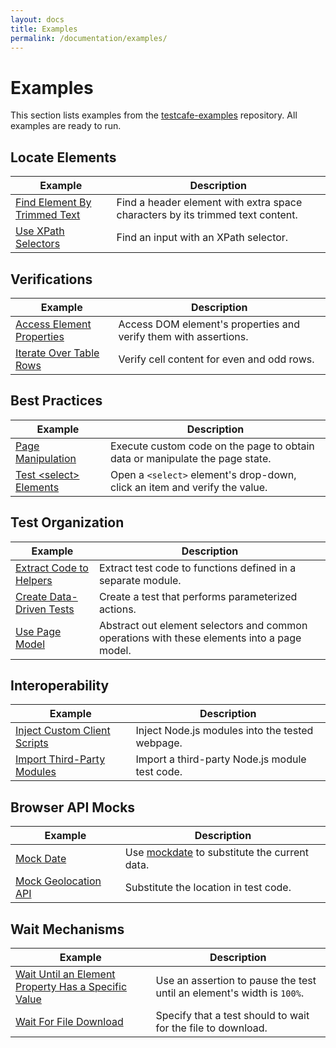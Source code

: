```yaml
---
layout: docs
title: Examples
permalink: /documentation/examples/
---
```

# Examples

This section lists examples from the [testcafe-examples](https://github.com/DevExpress/testcafe-examples) repository. All examples are ready to run.

## Locate Elements

Example | Description
------- | ------------
[Find Element By Trimmed Text](https://github.com/DevExpress/testcafe-examples/tree/master/examples/find-element-by-trimmed-text) | Find a header element with extra space characters by its trimmed text content.
[Use XPath Selectors](https://github.com/DevExpress/testcafe-examples/tree/master/examples/use-xpath-selectors) | Find an input with an XPath selector.

## Verifications

Example | Description
------- | ------------
[Access Element Properties](https://github.com/DevExpress/testcafe-examples/tree/master/examples/element-properties) | Access DOM element's properties and verify them with assertions.
[Iterate Over Table Rows](https://github.com/DevExpress/testcafe-examples/tree/master/examples/iterate-over-table-rows) | Verify cell content for even and odd rows.

## Best Practices

Example | Description
------- | ------------
[Page Manipulation](https://github.com/DevExpress/testcafe-examples/tree/master/examples/page-manipulation) | Execute custom code on the page to obtain data or manipulate the page state.
[Test \<select\> Elements](https://github.com/DevExpress/testcafe-examples/tree/master/examples/test-select-elements) | Open a `<select>` element's drop-down, click an item and verify the value.

## Test Organization

Example | Description
------- | ------------
[Extract Code to Helpers](https://github.com/DevExpress/testcafe-examples/tree/master/examples/extract-code-to-helpers) | Extract test code to functions defined in a separate module.
[Create Data-Driven Tests](https://github.com/DevExpress/testcafe-examples/tree/master/examples/create-data-driven-tests) | Create a test that performs parameterized actions.
[Use Page Model](https://github.com/DevExpress/testcafe-examples/tree/master/examples/use-page-model) | Abstract out element selectors and common operations with these elements into a page model.

## Interoperability

Example | Description
------- | ------------
[Inject Custom Client Scripts](https://github.com/DevExpress/testcafe-examples/tree/master/examples/client-scripts) | Inject Node.js modules into the tested webpage.
[Import Third-Party Modules](https://github.com/DevExpress/testcafe-examples/tree/master/examples/import-third-party-modules) | Import a third-party Node.js module test code.

## Browser API Mocks

Example | Description
------- | ------------
[Mock Date](https://github.com/DevExpress/testcafe-examples/tree/master/examples/mock-date) | Use [mockdate](https://www.npmjs.com/package/mockdate) to substitute the current data.
[Mock Geolocation API](https://github.com/DevExpress/testcafe-examples/tree/master/examples/mock-geolocation-api) | Substitute the location in test code.

## Wait Mechanisms

Example | Description
------- | ------------
[Wait Until an Element Property Has a Specific Value](https://github.com/DevExpress/testcafe-examples/tree/master/examples/wait-for-element-property-value) | Use an assertion to pause the test until an element's width is `100%`.
[Wait For File Download](https://github.com/DevExpress/testcafe-examples/tree/master/examples/wait-for-file-download) | Specify that a test should to wait for the file to download.
